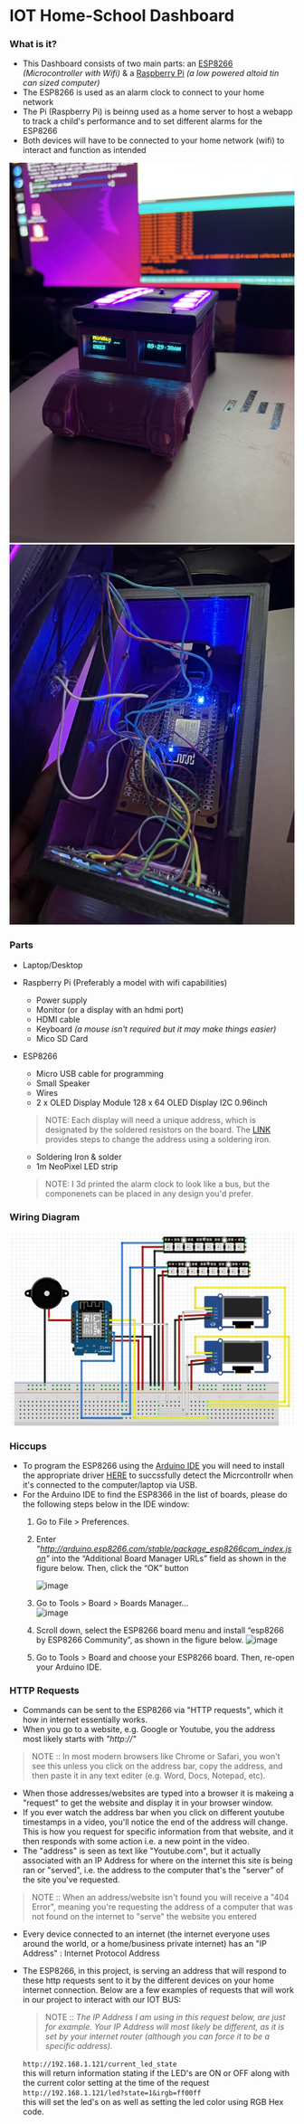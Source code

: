 # IOT Home-School Dashboard

### What is it?
* This Dashboard consists of two main parts: an [ESP8266](https://en.wikipedia.org/wiki/ESP8266) _(Microcontroller with Wifi)_ & a [Raspberry Pi](https://www.raspberrypi.org/help/what-%20is-a-raspberry-pi/) _(a low powered altoid tin can sized computer)_
* The ESP8266 is used as an alarm clock to connect to your home network
* The Pi (Raspberry Pi) is beinng used as a home server to host a webapp to track a child's performance and to set different alarms for the ESP8266
* Both devices will have to be connected to your home network (wifi) to interact and function as intended

![IOT Bus](/IOT_bus_external.JPG)
![IOT Bus](/IOT_bus_internal.JPG)
### Parts 
* Laptop/Desktop
* Raspberry Pi (Preferably a model with wifi capabilities)
   * Power supply 
   * Monitor (or a display with an hdmi port)
   * HDMI cable
   * Keyboard _(a mouse isn't required but it may make things easier)_
   * Mico SD Card
* ESP8266
   * Micro USB cable for programming
   * Small Speaker
   * Wires
   * 2 x OLED Display Module 128 x 64 OLED Display I2C 0.96inch
   > NOTE: Each display will need a unique address, which is designated by the soldered resistors on the board. The [LINK](https://youtu.be/j6B47reye80?t=101) provides steps to change the address using a soldering iron.
   * Soldering Iron & solder
   * 1m NeoPixel LED strip

   > NOTE: I 3d printed the alarm clock to look like a bus, but the componenets can be placed in any design you'd prefer.

### Wiring Diagram   
![Wiring Diagram](/IOT_but_wiring_diagram.JPG)
### Hiccups    
* To program the ESP8266 using the [Arduino IDE](https://docs.arduino.cc/software/ide-v2) you will need to install the appropriate driver [HERE](https://www.silabs.com/developers/usb-to-uart-bridge-vcp-drivers?tab=downloads) to succssfully detect the Micrcontrollr when it's connected to the computer/laptop via USB.
* For the Arduino IDE to find the ESP8366 in the list of boards, please do the following steps below in the IDE window:
  1. Go to File > Preferences.
  2. Enter _"http://arduino.esp8266.com/stable/package_esp8266com_index.json"_ into the “Additional Board Manager URLs” field as shown in the figure below. Then, click the “OK” button

     ![image](https://github.com/NerdboyQ/IOT_HomeSchoolDashboard/assets/20153392/b8d3d04c-e55d-4e6e-96b3-b3d7ef1a13f8)
  3. Go to Tools > Board > Boards Manager…  
     ![image](https://github.com/NerdboyQ/IOT_HomeSchoolDashboard/assets/20153392/8d1b92d1-cda3-47ac-8350-a57adae9be3e)

  4. Scroll down, select the ESP8266 board menu and install “esp8266 by ESP8266 Community”, as shown in the figure below.
     ![image](https://github.com/NerdboyQ/IOT_HomeSchoolDashboard/assets/20153392/d2220e19-5335-497b-94e1-876a3e49e98c)

  5. Go to Tools > Board and choose your ESP8266 board. Then, re-open your Arduino IDE.

### HTTP Requests   
* Commands can be sent to the ESP8266 via "HTTP requests", which it how in internet essentially works.
* When you go to a website, e.g. Google or Youtube, you the address most likely starts with _"http://"_
> NOTE :: In most modern browsers like Chrome or Safari, you won't see this unless you click on the address bar, copy the address, and then paste it in any text editer (e.g. Word, Docs, Notepad, etc).
* When those addresses/websites are typed into a browser it is makeing a "request" to get the website and display it in your browser window.
* If you ever watch the address bar when you click on different youtube timestamps in a video, you'll notice the end of the address will change. This is how you request for specific information from that website, and it then responds with some action i.e. a new point in the video.
* The "address" is seen as text like "Youtube.com", but it actually associated with an IP Address for where on the internet this site is being ran or "served", i.e. the address to the computer that's the "server" of the site you've requested.
> NOTE :: When an address/website isn't found you will receive a "404 Error", meaning you're requesting the address of a computer that was not found on the internet to "serve" the website you entered 
* Every device connected to an internet (the internet everyone uses around the world, or a home/business private internet) has an "IP Address" : Internet Protocol Address
* The ESP8266, in this project, is serving an address that will respond to these http requests sent to it by the different devices on your home internet connection. Below are a few examples of requests that will work in our project to interact with our IOT BUS:   
  > NOTE :: _The IP Address I am using in this request below, are just for example. Your IP Address will most likely be different, as it is set by your internet router (although you can force it to be a specific address)._
  
  `http://192.168.1.121/current_led_state`   
  this will return information stating if the LED's are ON or OFF along with the current color setting at the time of the request   
  `http://192.168.1.121/led?state=1&irgb=ff00ff`    
  this will set the led's on as well as setting the led color using RGB Hex code.
